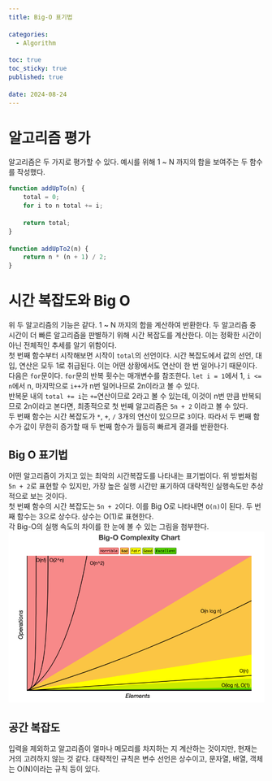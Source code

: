```yaml
---
title: Big-O 표기법

categories:
  - Algorithm

toc: true
toc_sticky: true
published: true
 
date: 2024-08-24
---
```


# 알고리즘 평가
알고리즘은 두 가지로 평가할 수 있다. 예시를 위해 1 ~ N 까지의 합을 보여주는 두 함수를 작성했다.

```js
function addUpTo(n) {
	total = 0;
	for i to n total += i;

	return total;
}

function addUpTo2(n) {
	return n * (n + 1) / 2;
}
```

# 시간 복잡도와 Big O
위 두 알고리즘의 기능은 같다. 1 ~ N 까지의 합을 계산하여 반환한다. 두 알고리즘 중 시간이 더 빠른 알고리즘을 판별하기 위해 시간 복잡도를 계산한다. 이는 정확한 시간이 아닌 전체적인 추세를 알기 위함이다.   
첫 번째 함수부터 시작해보면 시작이 `total`의 선언이다. 시간 복잡도에서 값의 선언, 대입, 연산은 모두 1로 취급된다. 이는 어떤 상황에서도 연산이 한 번 일어나기 때문이다.   
다음은 `for`문이다. `for`문의 반복 횟수는 매개변수를 참조한다. `let i = 1`에서 1, `i <= n`에서 n, 마지막으로 `i++`가 n번 일어나므로 2n이라고 볼 수 있다.   
반복문 내의 `total += i`는 `+=`연산이므로 2라고 볼 수 있는데, 이것이 n번 만큼 반복되므로 2n이라고 본다면, 최종적으로 첫 번째 알고리즘은 `5n + 2` 이라고 볼 수 있다.   
두 번째 함수는 시간 복잡도가 `*`, `+`, `/` 3개의 연산이 있으므로 `3`이다. 따라서 두 번째 함수가 값이 무한히 증가할 때 두 번째 함수가 월등히 빠르게 결과를 반환한다.   

## Big O 표기법
어떤 알고리즘이 가지고 있는 최악의 시간복잡도를 나타내는 표기법이다. 위 방법처럼 `5n + 2`로 표현할 수 있지만, 가장 높은 실행 시간만 표기하여 대략적인 실행속도만 추상적으로 보는 것이다.   
첫 번째 함수의 시간 복잡도는 `5n + 2`이다. 이를 Big O로 나타내면 `O(n)`이 된다.   두 번째 함수는 3으로 상수다. 상수는 O(1)로 표현한다.   
각 Big-O의 실행 속도의 차이를 한 눈에 볼 수 있는 그림을 첨부한다.   
![시간복잡도](/docs_images/big-0-01.png)   

## 공간 복잡도
입력을 제외하고 알고리즘이 얼마나 메모리를 차지하는 지 계산하는 것이지만, 현재는 거의 고려하지 않는 것 같다. 대략적인 규칙은 변수 선언은 상수이고, 문자열, 배열, 객체는 O(N)이라는 규칙 등이 있다.